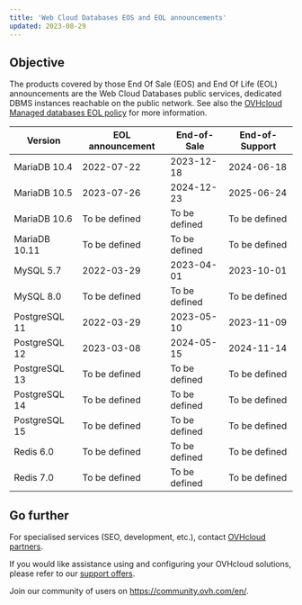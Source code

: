 ```yaml
---
title: 'Web Cloud Databases EOS and EOL announcements'
updated: 2023-08-29
---
```


## Objective

The products covered by those End Of Sale (EOS) and End Of Life (EOL) announcements are the Web Cloud Databases public services, dedicated DBMS instances reachable on the public network. See also the [OVHcloud Managed databases EOL policy](/pages/web/clouddb/eol-policy) for more information.

|Version|EOL announcement|End-of-Sale|End-of-Support|
|---|---|---|---|
|MariaDB 10.4|2022-07-22|2023-12-18|2024-06-18|
|MariaDB 10.5|2023-07-26|2024-12-23|2025-06-24|
|MariaDB 10.6|To be defined|To be defined|To be defined|
|MariaDB 10.11|To be defined|To be defined|To be defined|
|MySQL 5.7|2022-03-29|2023-04-01|2023-10-01|
|MySQL 8.0|To be defined|To be defined|To be defined|
|PostgreSQL 11|2022-03-29|2023-05-10|2023-11-09|
|PostgreSQL 12|2023-03-08|2024-05-15|2024-11-14|
|PostgreSQL 13|To be defined|To be defined|To be defined|
|PostgreSQL 14|To be defined|To be defined|To be defined|
|PostgreSQL 15|To be defined|To be defined|To be defined|
|Redis 6.0|To be defined|To be defined|To be defined|
|Redis 7.0|To be defined|To be defined|To be defined|

## Go further

For specialised services (SEO, development, etc.), contact [OVHcloud partners](https://partner.ovhcloud.com/en-sg/directory/).

If you would like assistance using and configuring your OVHcloud solutions, please refer to our [support offers](https://www.ovhcloud.com/en-sg/support-levels/).

Join our community of users on <https://community.ovh.com/en/>.
